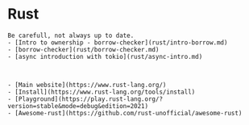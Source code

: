 # Rust

```admonish bug collapsible=true title="My doc"
Be carefull, not always up to date.
- [Intro to ownership - borrow-checker](rust/intro-borrow.md)
- [borrow-checker](rust/borrow-checker.md)
- [async introduction with tokio](rust/async-intro.md)
```

```admonish tips title="External doc and links"


- [Main website](https://www.rust-lang.org/)
- [Install](https://www.rust-lang.org/tools/install)
- [Playground](https://play.rust-lang.org/?version=stable&mode=debug&edition=2021)
- [Awesome-rust](https://github.com/rust-unofficial/awesome-rust)

```
